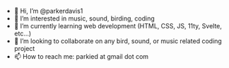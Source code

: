 - 👋 Hi, I’m @parkerdavis1
- 👀 I’m interested in music, sound, birding, coding
- 🌱 I’m currently learning web development (HTML, CSS, JS, 11ty, Svelte, etc...)
- 💞️ I’m looking to collaborate on any bird, sound, or music related coding project
- 📫 How to reach me: parkied at gmail dot com

<!---
parkerdavis1/parkerdavis1 is a ✨ special ✨ repository because its `README.md` (this file) appears on your GitHub profile.
You can click the Preview link to take a look at your changes.
--->
